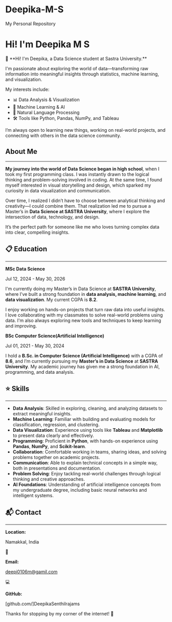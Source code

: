 # Deepika-M-S
My Personal Repository

# **Hi! I'm Deepika M S**

<aside>
🎨 **Hi! I'm Deepika, a Data Science student at Sastra University.**

I'm passionate about exploring the world of data—transforming raw information into meaningful insights through statistics, machine learning, and visualization.

My interests include:

- 📊 Data Analysis & Visualization
- 🤖 Machine Learning & AI
- 🧠 Natural Language Processing
- 🛠️ Tools like Python, Pandas, NumPy, and Tableau

I’m always open to learning new things, working on real-world projects, and connecting with others in the data science community.

</aside>

## About Me

---

**My journey into the world of Data Science began in high school**, when I took my first programming class. I was instantly drawn to the logical thinking and problem-solving involved in coding. At the same time, I found myself interested in visual storytelling and design, which sparked my curiosity in data visualization and communication.

Over time, I realized I didn’t have to choose between analytical thinking and creativity—I could combine them. That realization led me to pursue a Master’s in **Data Science at SASTRA University**, where I explore the intersection of data, technology, and design.

It’s the perfect path for someone like me who loves turning complex data into clear, compelling insights.

## 📋 Education

---

**MSc Data Science**

Jul 12, 2024 - May 30, 2026

I'm currently doing my Master’s in Data Science at **SASTRA University**, where I’ve built a strong foundation in **data analysis, machine learning**, and **data visualization**. My current CGPA is **8.2**.

I enjoy working on hands-on projects that turn raw data into useful insights. I love collaborating with my classmates to solve real-world problems using data. I'm also always exploring new tools and techniques to keep learning and improving.

**BSc Computer Science(Artificial Intelligence)**

Jul 01, 2021 - May 30, 2024

I hold a **B.Sc. in Computer Science (Artificial Intelligence)** with a CGPA of **8.6**, and I’m currently pursuing my **Master’s in Data Science** at **SASTRA University**. My academic journey has given me a strong foundation in AI, programming, and data analysis.

## ⭐ **Skills**

---

- **Data Analysis**: Skilled in exploring, cleaning, and analyzing datasets to extract meaningful insights.
- **Machine Learning**: Familiar with building and evaluating models for classification, regression, and clustering.
- **Data Visualization**: Experience using tools like **Tableau** and **Matplotlib** to present data clearly and effectively.
- **Programming**: Proficient in **Python**, with hands-on experience using **Pandas**, **NumPy**, and **Scikit-learn**.
- **Collaboration**: Comfortable working in teams, sharing ideas, and solving problems together on academic projects.
- **Communication**: Able to explain technical concepts in a simple way, both in presentations and documentation.
- **Problem Solving**: Enjoy tackling real-world challenges through logical thinking and creative approaches.
- **AI Foundations**: Understanding of artificial intelligence concepts from my undergraduate degree, including basic neural networks and intelligent systems.

## 📬 Contact

---

**Location:**

Namakkal, India

📧

**Email:**

deepi0106m@gamil.com

💻

**GitHub:**

[github.com/]DeepikaSenthilrajams

Thanks for stopping by my corner of the internet! 💫
